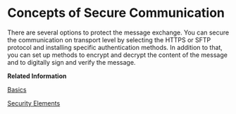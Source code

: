 <!-- loio35458089b5934f0ea49121c4ab5d6bb2 -->

# Concepts of Secure Communication

There are several options to protect the message exchange. You can secure the communication on transport level by selecting the HTTPS or SFTP protocol and installing specific authentication methods. In addition to that, you can set up methods to encrypt and decrypt the content of the message and to digitally sign and verify the message.

**Related Information**  


[Basics](basics-36839ad.md "")

[Security Elements](security-elements-26e42b1.md "To set up the secure communication between a tenant and a sender/receiver system, certain security elements have to be created and - in some cases - exchanged between the involved components (the tenant on the one side and the sender/receiver system on the other side of the communication).")

